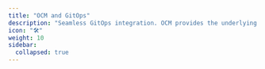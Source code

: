 ```yaml
---
title: "OCM and GitOps"
description: "Seamless GitOps integration. OCM provides the underlying model and controllers that integrate naturally with FluxCD."
icon: "🛠️"
weight: 10
sidebar:
  collapsed: true
---
```





